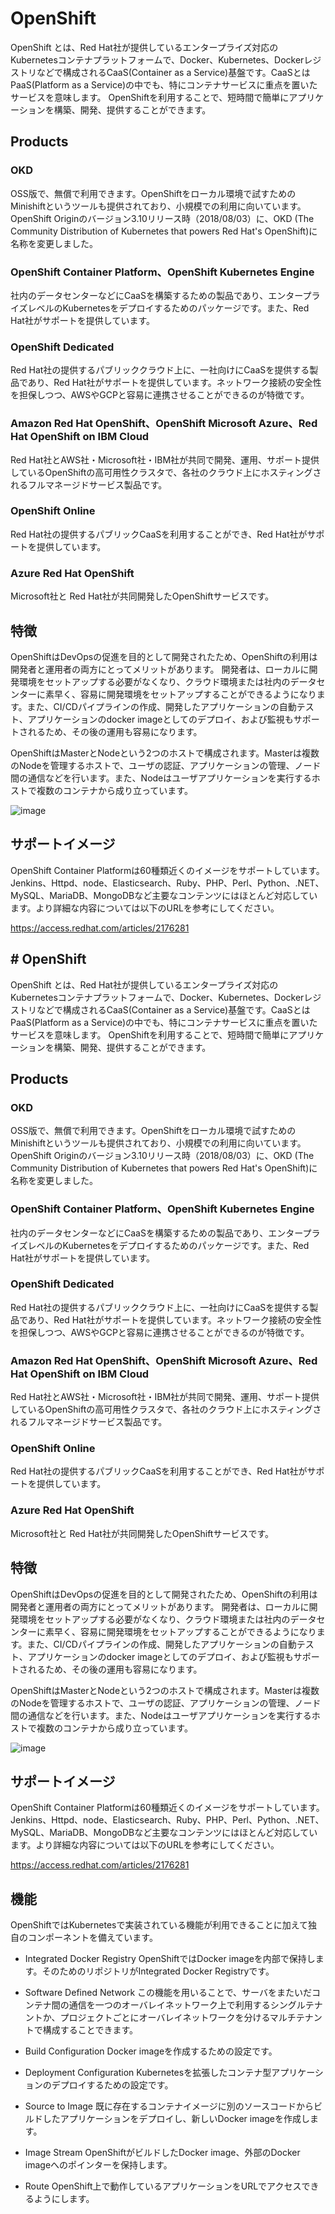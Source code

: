 # OpenShift

OpenShift とは、Red Hat社が提供しているエンタープライズ対応のKubernetesコンテナプラットフォームで、Docker、Kubernetes、Dockerレジストリなどで構成されるCaaS(Container as a Service)基盤です。CaaSとはPaaS(Platform as a Service)の中でも、特にコンテナサービスに重点を置いたサービスを意味します。
OpenShiftを利用することで、短時間で簡単にアプリケーションを構築、開発、提供することができます。

## Products

### OKD
OSS版で、無償で利用できます。OpenShiftをローカル環境で試すためのMinishiftというツールも提供されており、小規模での利用に向いています。
OpenShift Originのバージョン3.10リリース時（2018/08/03）に、OKD (The Community Distribution of Kubernetes that powers Red Hat's OpenShift)に名称を変更しました。
### OpenShift Container Platform、OpenShift Kubernetes Engine
社内のデータセンターなどにCaaSを構築するための製品であり、エンタープライズレベルのKubernetesをデプロイするためのパッケージです。また、Red Hat社がサポートを提供しています。
### OpenShift Dedicated
Red Hat社の提供するパブリッククラウド上に、一社向けにCaaSを提供する製品であり、Red Hat社がサポートを提供しています。ネットワーク接続の安全性を担保しつつ、AWSやGCPと容易に連携させることができるのが特徴です。
### Amazon Red Hat OpenShift、OpenShift Microsoft Azure、Red Hat OpenShift on IBM Cloud
Red Hat社とAWS社・Microsoft社・IBM社が共同で開発、運用、サポート提供しているOpenShiftの高可用性クラスタで、各社のクラウド上にホスティングされるフルマネージドサービス製品です。
### OpenShift Online
Red Hat社の提供するパブリックCaaSを利用することができ、Red Hat社がサポートを提供しています。

### Azure Red Hat OpenShift
Microsoft社と Red Hat社が共同開発したOpenShiftサービスです。

## 特徴

OpenShiftはDevOpsの促進を目的として開発されたため、OpenShiftの利用は開発者と運用者の両方にとってメリットがあります。
開発者は、ローカルに開発環境をセットアップする必要がなくなり、クラウド環境または社内のデータセンターに素早く、容易に開発環境をセットアップすることができるようになります。また、CI/CDパイプラインの作成、開発したアプリケーションの自動テスト、アプリケーションのdocker imageとしてのデプロイ、および監視もサポートされるため、その後の運用も容易になります。

OpenShiftはMasterとNodeという2つのホストで構成されます。Masterは複数のNodeを管理するホストで、ユーザの認証、アプリケーションの管理、ノード間の通信などを行います。また、Nodeはユーザアプリケーションを実行するホストで複数のコンテナから成り立っています。

![image](https://github.com/LowyShin/KnowledgeBase/assets/20239203/d62e1aaa-cccf-40c1-ba74-22d1275d22dc)


## サポートイメージ

OpenShift Container Platformは60種類近くのイメージをサポートしています。
Jenkins、Httpd、node、Elasticsearch、Ruby、PHP、Perl、Python、.NET、MySQL、MariaDB、MongoDBなど主要なコンテンツにはほとんど対応しています。より詳細な内容については以下のURLを参考にしてください。

https://access.redhat.com/articles/2176281

## # OpenShift

OpenShift とは、Red Hat社が提供しているエンタープライズ対応のKubernetesコンテナプラットフォームで、Docker、Kubernetes、Dockerレジストリなどで構成されるCaaS(Container as a Service)基盤です。CaaSとはPaaS(Platform as a Service)の中でも、特にコンテナサービスに重点を置いたサービスを意味します。
OpenShiftを利用することで、短時間で簡単にアプリケーションを構築、開発、提供することができます。

## Products

### OKD
OSS版で、無償で利用できます。OpenShiftをローカル環境で試すためのMinishiftというツールも提供されており、小規模での利用に向いています。
OpenShift Originのバージョン3.10リリース時（2018/08/03）に、OKD (The Community Distribution of Kubernetes that powers Red Hat's OpenShift)に名称を変更しました。
### OpenShift Container Platform、OpenShift Kubernetes Engine
社内のデータセンターなどにCaaSを構築するための製品であり、エンタープライズレベルのKubernetesをデプロイするためのパッケージです。また、Red Hat社がサポートを提供しています。
### OpenShift Dedicated
Red Hat社の提供するパブリッククラウド上に、一社向けにCaaSを提供する製品であり、Red Hat社がサポートを提供しています。ネットワーク接続の安全性を担保しつつ、AWSやGCPと容易に連携させることができるのが特徴です。
### Amazon Red Hat OpenShift、OpenShift Microsoft Azure、Red Hat OpenShift on IBM Cloud
Red Hat社とAWS社・Microsoft社・IBM社が共同で開発、運用、サポート提供しているOpenShiftの高可用性クラスタで、各社のクラウド上にホスティングされるフルマネージドサービス製品です。
### OpenShift Online
Red Hat社の提供するパブリックCaaSを利用することができ、Red Hat社がサポートを提供しています。

### Azure Red Hat OpenShift
Microsoft社と Red Hat社が共同開発したOpenShiftサービスです。

## 特徴

OpenShiftはDevOpsの促進を目的として開発されたため、OpenShiftの利用は開発者と運用者の両方にとってメリットがあります。
開発者は、ローカルに開発環境をセットアップする必要がなくなり、クラウド環境または社内のデータセンターに素早く、容易に開発環境をセットアップすることができるようになります。また、CI/CDパイプラインの作成、開発したアプリケーションの自動テスト、アプリケーションのdocker imageとしてのデプロイ、および監視もサポートされるため、その後の運用も容易になります。

OpenShiftはMasterとNodeという2つのホストで構成されます。Masterは複数のNodeを管理するホストで、ユーザの認証、アプリケーションの管理、ノード間の通信などを行います。また、Nodeはユーザアプリケーションを実行するホストで複数のコンテナから成り立っています。

![image](https://github.com/LowyShin/KnowledgeBase/assets/20239203/d62e1aaa-cccf-40c1-ba74-22d1275d22dc)


## サポートイメージ

OpenShift Container Platformは60種類近くのイメージをサポートしています。
Jenkins、Httpd、node、Elasticsearch、Ruby、PHP、Perl、Python、.NET、MySQL、MariaDB、MongoDBなど主要なコンテンツにはほとんど対応しています。より詳細な内容については以下のURLを参考にしてください。

https://access.redhat.com/articles/2176281

## 機能

OpenShiftではKubernetesで実装されている機能が利用できることに加えて独自のコンポーネントを備えています。

- Integrated Docker Registry
OpenShiftではDocker imageを内部で保持します。そのためのリポジトリがIntegrated Docker Registryです。

- Software Defined Network
この機能を用いることで、サーバをまたいだコンテナ間の通信を一つのオーバレイネットワーク上で利用するシングルテナントか、プロジェクトごとにオーバレイネットワークを分けるマルチテナントで構成することできます。

- Build Configuration
Docker imageを作成するための設定です。

- Deployment Configuration
Kubernetesを拡張したコンテナ型アプリケーションのデプロイするための設定です。

- Source to Image
既に存在するコンテナイメージに別のソースコードからビルドしたアプリケーションをデプロイし、新しいDocker imageを作成します。

- Image Stream
OpenShiftがビルドしたDocker image、外部のDocker imageへのポインターを保持します。

- Route
OpenShift上で動作しているアプリケーションをURLでアクセスできるようにします。

